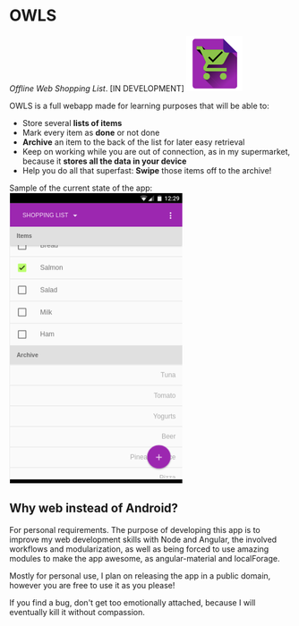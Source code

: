 # OWLS
*Offline Web Shopping List*. [IN DEVELOPMENT]
<img src="./src/img/ic_owls_196px.svg.png" alt="Icon" width="100px" height="100px">

OWLS is a full webapp made for learning purposes that will be able to:
- Store several **lists of items**
- Mark every item as **done** or not done
- **Archive** an item to the back of the list for later easy retrieval
- Keep on working while you are out of connection, as in my supermarket, because it **stores all the data in your device**
- Help you do all that superfast: **Swipe** those items off to the archive!

Sample of the current state of the app:
![Screenshot one](./Screenshot.png "Current state")

## Why web instead of Android?

For personal requirements. The purpose of developing this app is to improve my web development skills with Node and Angular, the involved workflows and modularization, as well as being forced to use amazing modules to make the app awesome, as angular-material and localForage.

Mostly for personal use, I plan on releasing the app in a public domain, however you are free to use it as you please!

If you find a bug, don't get too emotionally attached, because I will eventually kill it without compassion.
